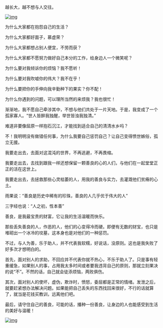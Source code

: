 越长大，越不想与人交往。

[![img](https://3.bp.blogspot.com/-W5ZVOgPafOA/W-Z3Ie6wTHI/AAAAAAAAAZ0/lUj9M83qwhAeWA75kOwanB2CtTh_JnbmwCLcBGAs/s640/question-mark.jpg)](https://3.bp.blogspot.com/-W5ZVOgPafOA/W-Z3Ie6wTHI/AAAAAAAAAZ0/lUj9M83qwhAeWA75kOwanB2CtTh_JnbmwCLcBGAs/s1600/question-mark.jpg)



为什么大家都在抱怨自己的生活？

为什么大家都好面子，慕虚荣？

为什么大家都想占别人便宜，不劳而获？

为什么大家都不愿努力做好自己本分的工作，给身边人一个微笑呢？



为什么要对我倾诉你的烦恼？我不愿听！

为什么要对我吹嘘你的伟大？我不在乎！

为什么要把你的手伸向我辛勤种下的果实？你不配！

为什么你遇到的问题，可以理所当然的来烦我？我也很忙！



渐渐地，我不愿自己牵涉其中，不想与他们共处于一片天地。于是，我变成了一个孤家寡人。“世人皆醉我独醒，举世皆浊我独清。”

难道非要像屈原一样抱石沉江，才能找到适合自己的清清水乡吗？



不！我明明没有做错任何事，为什么我要自己惩罚自己？让自己变得愤世嫉俗，孤立无援。



我要走出去，去面对这混沌的世界，不再逃避，不再畏缩。

我要走出去，去找到跟我一样还想保留一颗善良的心的人们，与他们在一起堂堂正正的活在这世上。

我要走出去，去拯救那些心灵枯萎的人，用我的善良与实力，去灌溉他们贫瘠的心土。



雨果说：“善良是历史中稀有的珍珠，善良的人几乎优于伟大的人”

三字经也说：“人之初，性本善”



善良，是我最宝贵的财富，它让我的生活温暖而快乐。

那些丢失善良的人，作恶的人，他们的心变得冷而硬。即便有无数的财宝，也只是堆砌出一个冰冷的坟墓，这本身也是对他们的一种惩罚。



不过，与人为善，乐于助人，并不代表我软糯，好说话，没原则。这也是我失败了好多次才想明白的。



首先，面对别人的求助，不回应并不代表你就不热心，不乐于助人了。只是事有轻重缓急，如果别人的事，占用我太多时间或者要我违背自己的原则，那就立刻果决的说“不”。不然的话，自己就会徒添烦恼，两败俱伤。



其次，面对别人的使坏，虚伪，欺诈时，愤怒，委屈都是正常的情绪。发泄之后，就要赶紧想办法解决问题。如果能把自己丢失的东西找回来很好，不行的话就算了，就当是花钱买教训，远离他们吧。



最后，请守住自己的善良，可能的话，播种一份善良，让身边的人也能感受到生活的美好与温暖！



[![img](https://2.bp.blogspot.com/-hBRxalMyy2o/W-Z33pr58xI/AAAAAAAAAZ8/w2VFxHkefVA7PjIt6-AzSZ3tKKrDL2LsgCLcBGAs/s640/smiley-2979107_1920.jpg)](https://2.bp.blogspot.com/-hBRxalMyy2o/W-Z33pr58xI/AAAAAAAAAZ8/w2VFxHkefVA7PjIt6-AzSZ3tKKrDL2LsgCLcBGAs/s1600/smiley-2979107_1920.jpg)

